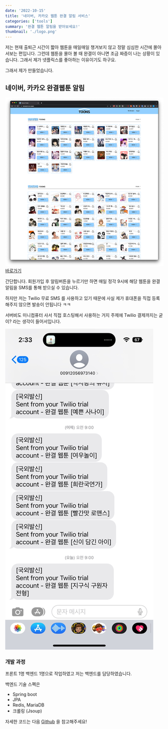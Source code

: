 ```yaml
---
date: '2022-10-15'
title: '네이버, 카카오 웹툰 완결 알림 서비스'
categories: ['tools']
summary: '완결 웹툰 알림을 받아보세요!'
thumbnail: './logo.png'
---
```


저는 현재 출퇴근 시간이 짧아 웹툰을 매일매일 챙겨보지 않고 정말 심심한 시간에 몰아서보는 편입니다. 그런데 웹툰을 몰아 볼 때 완결이 아니면 조금
짜증이 나는 상황이 있습니다. 그래서 제가 넷플릭스를 좋아하는 이유이기도 하구요.

그래서 제가 만들었습니다.

## 네이버, 카카오 완결웹툰 알림 

![Home_Page](./homepage.png)
[바로가기](https://toons.jinwoo.space)

간단합니다. 회원가입 후 알림버튼을 누르기만 하면 매일 정각 9시에 해당 웹툰을 완결알림을 SMS를 통해 받으실 수 있습니다.

하지만 저는 Twilio 무료 SMS 를 사용하고 있기 때문에 사실 제가 휴대폰을 직접 등록해주지 않으면 발송이 안됩니다 ㅋㅋ

서버비도 미니컴퓨터 사서 직접 호스팅해서 사용하는 거지 주제에 Twilio 결제까지는 굳이? 라는 생각이 들어서입니다.

![SMS](./sms.jpeg)


### 개발 과정

프론트 1명 백엔드 1명으로 작업하였고 저는 백엔드를 담당하였습니다.

백엔드 기술 스펙은 
* Spring boot
* JPA
* Redis, MariaDB
* 크롤링 (Jsoup)


자세한 코드는 다음 [Github](https://github.com/Jiinwoo/toons) 을 참고해주세요!
